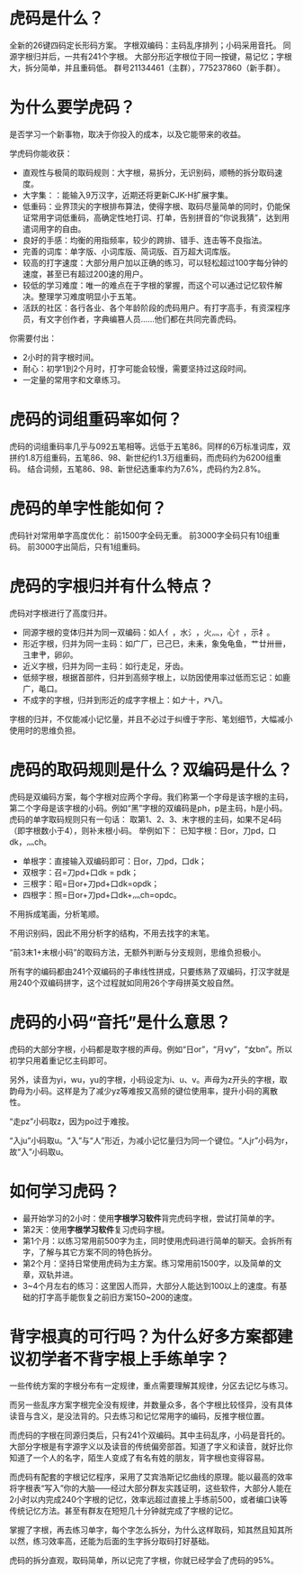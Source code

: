 # 虎码是什么？

全新的26键四码定长形码方案。
字根双编码：主码乱序排列；小码采用音托。
同源字根归并后，一共有241个字根。
大部分形近字根位于同一按键，易记忆；字根大，拆分简单，并且重码低。
群号21134461（主群），775237860（新手群）。

# 为什么要学虎码？

是否学习一个新事物，取决于你投入的成本，以及它能带来的收益。

学虎码你能收获：

- 直观性与极简的取码规则：大字根，易拆分，无识别码，顺畅的拆分取码速度。
- 大字集：：能输入9万汉字，近期还将更新CJK-H扩展字集。
- 低重码：业界顶尖的字根排布算法，使得字根、取码尽量简单的同时，仍能保证常用字词低重码，高确定性地打词、打单，告别拼音的“你说我猜”，达到用遣词用字的自由。
- 良好的手感：均衡的用指频率，较少的跨排、错手、连击等不良指法。
- 完善的词库：单字版、小词库版、简词版、百万超大词库版。
- 较高的打字速度：大部分用户加以正确的练习，可以轻松超过100字每分钟的速度，甚至已有超过200速的用户。
- 较低的学习难度：唯一的难点在于字根的掌握，而这个可以通过记忆软件解决。整理学习难度明显小于五笔。
- 活跃的社区：各行各业、各个年龄阶段的虎码用户。有打字高手，有资深程序员，有文字创作者，字典编篡人员……他们都在共同完善虎码。

你需要付出：

- 2小时的背字根时间。
- 耐心：初学1到2个月时，打字可能会较慢，需要坚持过这段时间。
- 一定量的常用字和文章练习。

# 虎码的词组重码率如何？
虎码的词组重码率几乎与092五笔相等。远低于五笔86。同样的6万标准词库，双拼约1.8万组重码，五笔86、98、新世纪约1.3万组重码，而虎码约为6200组重码。
结合词频，五笔86、98、新世纪选重率约为7.6%，虎码约为2.8%。

# 虎码的单字性能如何？
虎码针对常用单字高度优化：
前1500字全码无重。
前3000字全码只有10组重码。
前3000字出简后，只有1组重码。

# 虎码的字根归并有什么特点？
虎码对字根进行了高度归并。
-	同源字根的变体归并为同一双编码：如人亻，水氵，火灬，心忄，示礻。
-	形近字根，归并为同一主码：如广厂，已己巳，未耒，象兔龟鱼，艹廿卅卌，彐聿肀，卵卯。
-	近义字根，归并为同一主码：如行走足，牙齿。
-	低频字根，根据首部件，归并到高频字根上，以防因使用率过低而忘记：如鹿广，黾口。
-	不成字的字根，归并到形近的成字字根上：如𠂇十，癶八。

字根的归并，不仅能减小记忆量，并且不必过于纠缠于字形、笔划细节，大幅减小使用时的思维负担。

# 虎码的取码规则是什么？双编码是什么？
虎码是双编码方案，每个字根对应两个字母。我们称第一个字母是该字根的主码，第二个字母是该字根的小码。例如“黑”字根的双编码是ph，p是主码，h是小码。
虎码的单字取码规则只有一句话：
取第1、2、3、末字根的主码，如果不足4码（即字根数小于4），则补末根小码。
举例如下：
已知字根：日or，刀pd，口dk，灬ch。

- 单根字：直接输入双编码即可：日or，刀pd，口dk；
- 双根字：召=刀pd+口dk = pdk；
- 三根字：昭=日or+刀pd+口dk=opdk；
- 四根字：照=日or+刀pd+口dk+灬ch=opdc。

不用拆成笔画，分析笔顺。

不用识别码，因此不用分析字的结构，不用去找字的末笔。

“前3末1+末根小码”的取码方法，无额外判断与分支规则，思维负担极小。

所有字的编码都由241个双编码的子串线性拼成，只要练熟了双编码，打汉字就是用240个双编码拼字，这个过程就如同用26个字母拼英文般自然。

# 虎码的小码“音托”是什么意思？
虎码的大部分字根，小码都是取字根的声母。例如“日or”，“月vy”，“女bn”。所以初学只用着重记忆主码即可。

另外，读音为yi，wu，yu的字根，小码设定为i、u、v。声母为z开头的字根，取韵母为小码。这样是为了减少yz等难按又高频的键位使用率，提升小码的离散性。

“走pz”小码取z，因为po过于难按。

“入ju”小码取u。“入”与“人”形近，为减小记忆量归为同一个键位。“人jr”小码为r，故“入”小码取u。

# 如何学习虎码？

- 最开始学习的2小时：使用**字根学习软件**背完虎码字根，尝试打简单的字。
- 第2天：使用**字根学习软件**复习虎码字根。
- 第1个月：以练习常用前500字为主，同时使用虎码进行简单的聊天。会拆所有字，了解与其它方案不同的特色拆分。
- 第2个月：坚持日常使用虎码为主方案。练习常用前1500字，以及简单的文章，双轨并进。
- 3~4个月左右的练习：这里因人而异，大部分人能达到100以上的速度。有基础的打字高手能恢复之前旧方案150~200的速度。

# 背字根真的可行吗？为什么好多方案都建议初学者不背字根上手练单字？

一些传统方案的字根分布有一定规律，重点需要理解其规律，分区去记忆与练习。

而另一些乱序方案字根完全没有规律，并数量众多，各个字根比较怪异，没有具体读音与含义，是没法背的。只去练习和记忆常用字的编码，反推字根位置。

而虎码的字根在同源归类后，只有241个双编码。其中主码乱序，小码是音托的。大部分字根是有字源字义以及读音的传统偏旁部首。知道了字义和读音，就好比你知道了一个人的名字，陌生人变成了有名有姓的朋友，背字根也变得容易。

而虎码有配套的字根记忆程序，采用了艾宾浩斯记忆曲线的原理。能以最高的效率将字根表“写入”你的大脑——经过大部分群友实践证明，这些软件，大部分人能在2小时以内完成240个字根的记忆，效率远超过直接上手练前500，或者编口诀等传统记忆方法。甚至有群友在短短几十分钟就完成了字根的记忆。

掌握了字根，再去练习单字，每个字怎么拆分，为什么这样取码，知其然且知其所以然，练习效率高，还能为后面的生字拆分取码打好基础。

虎码的拆分直观，取码简单，所以记完了字根，你就已经学会了虎码的95%。




